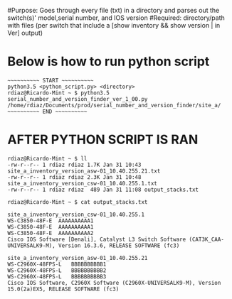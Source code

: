 #Purpose: Goes through every file (txt) in a directory and parses out the switch(s)' model,serial number, and IOS version
#Required: directory/path with files (per switch that include a [show inventory && show version | in Ver] output)

# Below is how to run python script<br/>

	~~~~~~~~~~ START ~~~~~~~~~~
	python3.5 <python_script.py> <directory>
	rdiaz@Ricardo-Mint ~ $ python3.5 serial_number_and_version_finder_ver_1_00.py /home/rdiaz/Documents/prod/serial_number_and_version_finder/site_a/ 
	~~~~~~~~~~ END ~~~~~~~~~~

# AFTER PYTHON SCRIPT IS RAN<br/>

	rdiaz@Ricardo-Mint ~ $ ll
	-rw-r--r-- 1 rdiaz rdiaz 1.7K Jan 31 10:43 site_a_inventory_version_asw-01_10.40.255.21.txt
	-rw-r--r-- 1 rdiaz rdiaz 2.3K Jan 31 10:48 site_a_inventory_version_csw-01_10.40.255.1.txt
	-rw-r--r-- 1 rdiaz rdiaz  489 Jan 31 11:08 output_stacks.txt
	
	rdiaz@Ricardo-Mint ~ $ cat output_stacks.txt 
	
	site_a_inventory_version_csw-01_10.40.255.1
	WS-C3850-48F-E	AAAAAAAAAA1
	WS-C3850-48F-E	AAAAAAAAAA1
	WS-C3850-48F-E	AAAAAAAAAA2
	Cisco IOS Software [Denali], Catalyst L3 Switch Software (CAT3K_CAA-UNIVERSALK9-M), Version 16.3.6, RELEASE SOFTWARE (fc3)
	
	site_a_inventory_version_asw-01_10.40.255.21
	WS-C2960X-48FPS-L	BBBBBBBBBB1
	WS-C2960X-48FPS-L	BBBBBBBBBB2
	WS-C2960X-48FPS-L	BBBBBBBBBB3
	Cisco IOS Software, C2960X Software (C2960X-UNIVERSALK9-M), Version 15.0(2a)EX5, RELEASE SOFTWARE (fc3)


